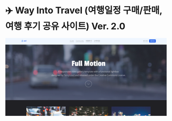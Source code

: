 # ✈️ Way Into Travel (여행일정 구매/판매, 여행 후기 공유 사이트) Ver. 2.0

![WIT Banner](https://raw.githubusercontent.com/shahmaran0207/Member_project/main/WIT%20ver2.0/ReadmeImages/wit.png)

